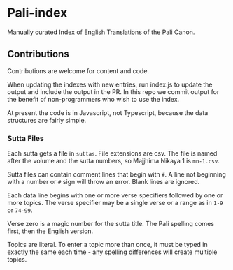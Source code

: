 # Pali-index

Manually curated Index of English Translations of the Pali Canon.


## Contributions

Contributions are welcome for content and code.  

When updating the indexes with new entries, run index.js to update
the output and include the output in the PR.  In this repo we commit output for the
benefit of non-programmers who wish to use the index.

At present the code is in Javascript, not Typescript, because the data structures
are fairly simple.

### Sutta Files 

Each sutta gets a file in `suttas`.  File extensions are csv.
The file is named after the volume and the
sutta numbers, so Majjhima Nikaya 1 is `mn-1.csv`.

Sutta files can contain comment lines that begin with `#`.
A line not beginning with a number or `#` sign will throw an error.
Blank lines are ignored.

Each data line begins with one or more verse specifiers followed by
one or more topics.  The verse specifier may be a single verse or a range
as in `1-9` or `74-99`.

Verse zero is a magic number for the sutta title.  The Pali spelling
comes first, then the English version.

Topics are literal.  To enter a topic more than once, it must be
typed in exactly the same each time - any spelling differences will
create multiple topics.

